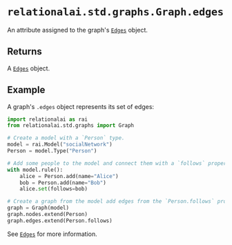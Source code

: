 # `relationalai.std.graphs.Graph.edges`

An attribute assigned to the graph's [`Edges`](../Edges/README.md) object.

## Returns

A [`Edges`](../Edges/README.md) object.

## Example

A graph's `.edges` object represents its set of edges:

```python
import relationalai as rai
from relationalai.std.graphs import Graph

# Create a model with a `Person` type.
model = rai.Model("socialNetwork")
Person = model.Type("Person")

# Add some people to the model and connect them with a `follows` property.
with model.rule():
    alice = Person.add(name="Alice")
    bob = Person.add(name="Bob")
    alice.set(follows=bob)

# Create a graph from the model add edges from the `Person.follows` property.
graph = Graph(model)
graph.nodes.extend(Person)
graph.edges.extend(Person.follows)
```

See [`Edges`](../Edges/README.md) for more information.
